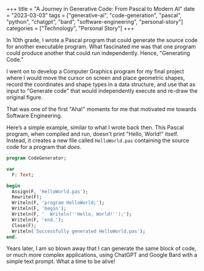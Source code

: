 +++
title = "A Journey in Generative Code: From Pascal to Modern AI"
date = "2023-03-03"
tags = ["generative-ai", "code-generation", "pascal", "python", "chatgpt", "bard", "software-engineering", "personal-story"]
categories = ["Technology", "Personal Story"]
+++

In 10th grade, I wrote a Pascal program that could generate the source code for another executable program. What fascinated me was that one program could produce another that could run independently. Hence, "Generating Code."

I went on to develop a Computer Graphics program for my final project where I would move the cursor on screen and place geometric shapes, record the coordinates and shape types in a data structure, and use that as input to "Generate code" that would independently execute and re-draw the original figure.

That was one of the first "Aha!" moments for me that motivated me towards Software Engineering.

Here’s a simple example, similar to what I wrote back then. This Pascal program, when compiled and run, doesn't print "Hello, World!" itself. Instead, it creates a new file called `HelloWorld.pas` containing the source code for a program that *does*.

```pascal
program CodeGenerator;

var
  F: Text;

begin
  Assign(F, 'HelloWorld.pas');
  Rewrite(F);
  Writeln(F, 'program HelloWorld;');
  Writeln(F, 'begin');
  Writeln(F, '  Writeln(''Hello, World!'');');
  Writeln(F, 'end.');
  Close(F);
  Writeln('Successfully generated HelloWorld.pas');
end.
```

Years later, I am so blown away that I can generate the same block of code, or much more complex applications, using ChatGPT and Google Bard with a simple text prompt. What a time to be alive!
